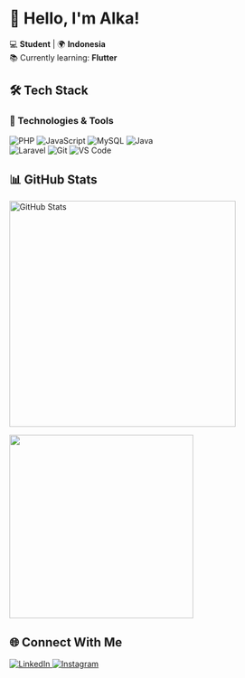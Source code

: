 # 👋 Hello, I'm Alka!

💻 **Student** | 🌍 **Indonesia**  
📚 Currently learning: **Flutter**  

## 🛠️ Tech Stack

### 🔧 Technologies & Tools
<p>
  <img src="https://img.shields.io/badge/PHP-777BB4?style=for-the-badge&logo=php&logoColor=white" alt="PHP">
  <img src="https://img.shields.io/badge/JavaScript-F7DF1E?style=for-the-badge&logo=javascript&logoColor=black" alt="JavaScript">
  <img src="https://img.shields.io/badge/MySQL-005C84?style=for-the-badge&logo=mysql&logoColor=white" alt="MySQL">
  <img src="https://img.shields.io/badge/Java-ED8B00?style=for-the-badge&logo=openjdk&logoColor=white" alt="Java">
  <br>
  <img src="https://img.shields.io/badge/Laravel-FF2D20?style=for-the-badge&logo=laravel&logoColor=white" alt="Laravel">
  <img src="https://img.shields.io/badge/Git-F05032?style=for-the-badge&logo=git&logoColor=white" alt="Git">
  <img src="https://img.shields.io/badge/VS_Code-007ACC?style=for-the-badge&logo=visual-studio-code&logoColor=white" alt="VS Code">
</p>

## 📊 GitHub Stats

<div>
  <img src="https://github-readme-stats.vercel.app/api?username=rohmanalka&show_icons=true&theme=radical" alt="GitHub Stats" width="400">
</div>

<p>
  <img src="https://github-readme-stats.vercel.app/api/top-langs/?username=rohmanalka&layout=compact&theme=radical&hide_border=true&size_weight=0.5&count_weight=0.5" width="325">
</p>

## 🌐 Connect With Me

<p>
  <a href="https://linkedin.com/in/muhammad-rohman-al-kautsar-b5b52322a">
    <img src="https://img.shields.io/badge/LinkedIn-0077B5?style=for-the-badge&logo=linkedin&logoColor=white" alt="LinkedIn">
  </a>
  <a href="https://instagram.com/rohmanalka_">
    <img src="https://img.shields.io/badge/Instagram-E4405F?style=for-the-badge&logo=instagram&logoColor=white" alt="Instagram">
  </a>
</p>
